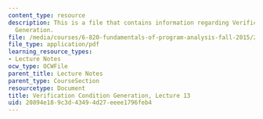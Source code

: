 ```yaml
---
content_type: resource
description: This is a file that contains information regarding Verification Condition
  Generation.
file: /media/courses/6-820-fundamentals-of-program-analysis-fall-2015/20894e189c3d43494d27eeee1796feb4_MIT6_820F15_L13.pdf
file_type: application/pdf
learning_resource_types:
- Lecture Notes
ocw_type: OCWFile
parent_title: Lecture Notes
parent_type: CourseSection
resourcetype: Document
title: Verification Condition Generation, Lecture 13
uid: 20894e18-9c3d-4349-4d27-eeee1796feb4
---
```

